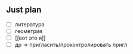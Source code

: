 ## Just plan
- [ ] литература
- [ ] геометрия
- [ ] [[вот это я]]
- [ ] др -> пригласить/проконтролировать пригл
